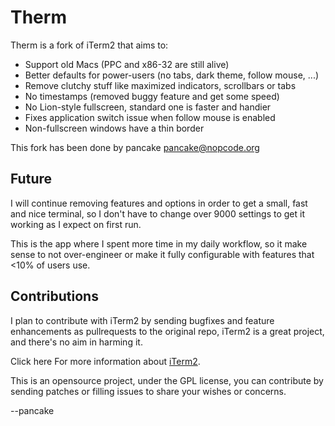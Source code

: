 Therm
=====

Therm is a fork of iTerm2 that aims to:

* Support old Macs (PPC and x86-32 are still alive)
* Better defaults for power-users (no tabs, dark theme, follow mouse, ...)
* Remove clutchy stuff like maximized indicators, scrollbars or tabs
* No timestamps (removed buggy feature and get some speed)
* No Lion-style fullscreen, standard one is faster and handier
* Fixes application switch issue when follow mouse is enabled
* Non-fullscreen windows have a thin border

This fork has been done by pancake <pancake@nopcode.org>

Future
------

I will continue removing features and options in order to get a small,
fast and nice terminal, so I don't have to change over 9000 settings
to get it working as I expect on first run.

This is the app where I spent more time in my daily workflow, so it make
sense to not over-engineer or make it fully configurable with features
that <10% of users use.


Contributions
-------------

I plan to contribute with iTerm2 by sending bugfixes and feature enhancements
as pullrequests to the original repo, iTerm2 is a great project, and there's
no aim in harming it.

Click here For more information about <a href="https://iterm2.com">iTerm2</a>.

This is an opensource project, under the GPL license, you can contribute by
sending patches or filling issues to share your wishes or concerns.

--pancake
